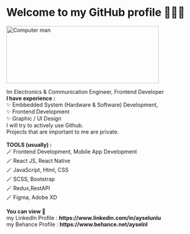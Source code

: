 
# Welcome to my GitHub profile 👩🏼‍💻

 <img src="https://miro.medium.com/max/960/1*eKQmtqPla2M7ozIuUZL83g.gif" alt="Computer man" style="width:400px;height:150px;">
 
 
  <p>
    Im Electronics & Communication Engineer, Frontend Developer <br/> 
    <b>I have experience :</b>
    <br/>
    ✨ Embbedded System (Hardware & Software) Development, <br/>
    ✨ Frontend Development <br/>
    ✨ Graphic / UI Design <br/>
    I will try to actively use Github.
   <br/>
   Projects that are important to me are private.
  <br/>
  <br/>
  <b> TOOLS (usually) : </b><br/>
  🪄 Frontend Development, Mobile App Development <br/>
  🪄 React JS, React Native <br/>
  🪄 JavaScript, Html, CSS <br/>
  🪄 SCSS, Bootstrap <br/>
  🪄 Redux,RestAPI <br/>
  🪄 Figma, Adobe XD <br/>
  
  </p>
<html>
<body>

<p>
  <b>You can view 👀</b>
  <br/>
  my LinkedIn Profile : 
  <b>https://www.linkedin.com/in/ayselunlu </b>
   <br/>
   my Behance Profile : 
  <b>https://www.behance.net/ayselnl </b>
</p

<img src="programming.gif" alt="Computer man" style="width:48px;height:48px;">

</body>
</html>


<!--
### Hi there 
**aysellunlu/aysellunlu** is a ✨ _special_ ✨ repository because its `README.md` (this file) appears on your GitHub profile.

Here are some ideas to get you started:

- 🔭 I’m currently working on ...
- 🌱 I’m currently learning ...
- 👯 I’m looking to collaborate on ...
- 🤔 I’m looking for help with ...
- 💬 Ask me about ...
- 📫 How to reach me: ...
- 😄 Pronouns: ...
- ⚡ Fun fact: ...
-->

